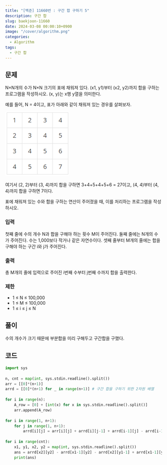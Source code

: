 ```yaml
---
title: "[백준] 11660번 : 구간 합 구하기 5"
description: 구간 합
slug: baekjoon-11660
date: 2024-03-08 00:00:10+0900
image: "/cover/algorithm.png"
categories:
  - Algorithm
tags:
  - 구간 합
---
```


## 문제

N×N개의 수가 N×N 크기의 표에 채워져 있다. (x1, y1)부터 (x2, y2)까지 합을 구하는 프로그램을 작성하시오. (x, y)는 x행 y열을 의미한다.

예를 들어, N = 4이고, 표가 아래와 같이 채워져 있는 경우를 살펴보자.

![표](image.png)

여기서 (2, 2)부터 (3, 4)까지 합을 구하면 3+4+5+4+5+6 = 27이고, (4, 4)부터 (4, 4)까지 합을 구하면 7이다.

표에 채워져 있는 수와 합을 구하는 연산이 주어졌을 때, 이를 처리하는 프로그램을 작성하시오.

### 입력

첫째 줄에 수의 개수 N과 합을 구해야 하는 횟수 M이 주어진다. 둘째 줄에는 N개의 수가 주어진다. 수는 1,000보다 작거나 같은 자연수이다. 셋째 줄부터 M개의 줄에는 합을 구해야 하는 구간 i와 j가 주어진다.

### 출력

총 M개의 줄에 입력으로 주어진 i번째 수부터 j번째 수까지 합을 출력한다.

### 제한

- 1 ≤ N ≤ 100,000
- 1 ≤ M ≤ 100,000
- 1 ≤ i ≤ j ≤ N

## 풀이

수의 개수가 크기 때문에 부분합을 미리 구해두고 구간합을 구했다.

## 코드

```python
import sys

n, cnt = map(int, sys.stdin.readline().split())
arr = [[0]*(n+1)]
arrd = [[0]*(n+1) for _ in range(n+1)] # 구간 합을 구하기 위한 2차원 배열

for i in range(n):
    A_row = [0] + [int(x) for x in sys.stdin.readline().split()]
    arr.append(A_row)

for i in range(1, n+1):
    for j in range(1, n+1):
        arrd[i][j] = arr[i][j] + arrd[i][j-1] + arrd[i-1][j] - arrd[i-1][j-1] #arr의 인덱스에 대한 구간 합

for i in range(cnt):
    x1, y1, x2, y2 = map(int, sys.stdin.readline().split())
    ans = arrd[x2][y2] - arrd[x1-1][y2] - arrd[x2][y1-1] + arrd[x1-1][y1-1] # 범위의 합을 구간 합에서 계산
    print(ans)
```
